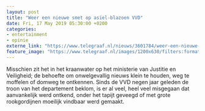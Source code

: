 ```yaml
---
layout: post
title: "Weer een nieuwe smet op asiel-blazoen VVD"
date: Fri, 17 May 2019 05:30:00 +0200
categories: 
- entertainment 
- opinie 
externe_link: "https://www.telegraaf.nl/nieuws/3601784/weer-een-nieuwe-smet-op-asiel-blazoen-vvd"
feature_image: "https://www.telegraaf.nl/images/1200x630/filters:format(jpeg):quality(80)/cdn-kiosk-api.telegraaf.nl/07a758b4-784a-11e9-a5a0-0217670beecd.jpg"
---
```


<p class="intro">Misschien zit het in het kraanwater op het ministerie van Justitie en Veiligheid; de behoefte om onwelgevallig nieuws klein te houden, weg te moffelen of domweg te ontkennen. Sinds de VVD negen jaar geleden de troon van het departement beklom, is er al veel, heel veel misgegaan dat aanvankelijk werd ontkend, onder het tapijt geveegd of met grote rookgordijnen moeilijk vindbaar werd gemaakt.</p>
